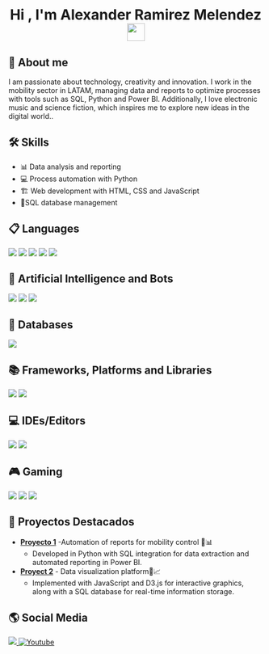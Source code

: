<!DOCTYPE html>
<html lang="es">
<body>
    <h1 align="center"><b>Hi , I'm Alexander Ramirez Melendez </b><img src="https://media.giphy.com/media/hvRJCLFzcasrR4ia7z/giphy.gif" width="35"></h1>
    <h2>🚀 About me</h2>
    <p>I am passionate about technology, creativity and innovation. I work in the mobility sector in LATAM, managing data and reports to optimize processes with tools such as SQL, Python and Power BI. Additionally, I love electronic music and science fiction, which inspires me to explore new ideas in the digital world..</p>
    <h2>🛠️ Skills </h2>
<ul>
    <li>📊 Data analysis and reporting</li>
    <li>💻 Process automation with Python</li>
    <li>🏗️ Web development with HTML, CSS and JavaScript</li>
    <li>📂SQL database management</li>
</ul>
    
## 📋 Languages
<span>  
    <img src="https://img.shields.io/badge/html5-%23E34F26.svg?style=for-the-badge&logo=html5&logoColor=white">
    <img src="https://img.shields.io/badge/java-%23ED8B00.svg?style=for-the-badge&logo=openjdk&logoColor=white">
    <img src="https://img.shields.io/badge/javascript-%23323330.svg?style=for-the-badge&logo=javascript&logoColor=%23F7DF1E">
    <img src="https://img.shields.io/badge/python-3670A0?style=for-the-badge&logo=python&logoColor=ffdd54">
    <img src="https://img.shields.io/badge/power_bi-F2C811?style=for-the-badge&logo=powerbi&logoColor=black">
</span>

## 🤖 Artificial Intelligence and Bots
<span>
    <img src="https://img.shields.io/badge/chatGPT-74aa9c?style=for-the-badge&logo=openai&logoColor=white">
    <img src="https://img.shields.io/badge/Google_Sheets-000000?style=for-the-badge&logo=googlesheets">
    <img src="https://img.shields.io/badge/Flutter_Flow-02569B?style=for-the-badge&logo=flutter=">
</span> 

## 💾 Databases
<span>
    <img src="https://img.shields.io/badge/mysql-4479A1.svg?style=for-the-badge&logo=mysql&logoColor=white">
</span>

## 📚 Frameworks, Platforms and Libraries
<span>
    <img src="https://img.shields.io/badge/bootstrap-%238511FA.svg?style=for-the-badge&logo=bootstrap&logoColor=white)">
    <img src="https://img.shields.io/badge/threejs-black?style=for-the-badge&logo=three.js&logoColor=white)">
</span>

## 💻 IDEs/Editors
<span>
    <img src="https://img.shields.io/badge/Visual%20Studio-5C2D91.svg?style=for-the-badge&logo=visual-studio&logoColor=white)">
    <img src="https://img.shields.io/badge/Notepad++-90E59A.svg?style=for-the-badge&logo=notepad%2b%2b&logoColor=black)">
</span>

## 🎮 Gaming
<span>
    <img src="https://img.shields.io/badge/steam-%23000000.svg?style=for-the-badge&logo=steam&logoColor=white)">
    <img src="https://img.shields.io/badge/battle.net-%2300AEFF.svg?style=for-the-badge&logo=battle.net&logoColor=white)">
    <img src="https://img.shields.io/badge/epicgames-%23313131.svg?style=for-the-badge&logo=epicgames&logoColor=white)">
</span>

<h2> 📌 Proyectos Destacados</h2>
    <ul>
        <li>
            <strong><a href="#">Proyecto 1</a></strong> -Automation of reports for mobility control 🚖📊
                <ul>
                    <li>Developed in Python with SQL integration for data extraction and automated reporting in Power BI.</li>
                </ul>
        </li>
        <li>
            <strong><a href="#">Proyect 2</a></strong> - Data visualization platform🚦📈
            <ul>
                <li>Implemented with JavaScript and D3.js for interactive graphics, along with a SQL database for real-time information storage.</li>
            </ul>
        </li>
    </ul>

## 🌎 Social Media
<a href= "https://www.instagram.com/crash.alex">
    <img src="https://img.shields.io/badge/Instagram-%23E4405F.svg?style=for-the-badge&logo=Instagram&logoColor=white">
</a>
<a href="https://www.youtube.com/@Alexander20_">
  <img src="https://img.shields.io/badge/YouTube-%23FF0000.svg?style=for-the-badge&logo=YouTube&logoColor=white" alt="Youtube">
</a>
</body>
</html>

<!-- ----------------------------------------------------------------------------
**alexrm-dev/alexrm-dev** is a ✨ _special_ ✨ repository because its `README.md` (this file) appears on your GitHub profile.

Here are some ideas to get you started:

- 🔭 I’m currently working on ...
- 🌱 I’m currently learning ...
- 👯 I’m looking to collaborate on ...
- 🤔 I’m looking for help with ...
- 💬 Ask me about ...
- 📫 How to reach me: ...

📋 My Skills
<br>  
        ![HTML5](https://img.shields.io/badge/html5-%23E34F26.svg?style=for-the-badge&logo=html5&logoColor=white)
        ![Java](https://img.shields.io/badge/java-%23ED8B00.svg?style=for-the-badge&logo=openjdk&logoColor=white)
        ![JavaScript](https://img.shields.io/badge/javascript-%23323330.svg?style=for-the-badge&logo=javascript&logoColor=%23F7DF1E)
        ![Python](https://img.shields.io/badge/python-3670A0?style=for-the-badge&logo=python&logoColor=ffdd54)
        ![Power Bi](https://img.shields.io/badge/power_bi-F2C811?style=for-the-badge&logo=powerbi&logoColor=black)

</br>

🤖 Artificial Intelligence and Bots
<br>  
        ![ChatGPT](https://img.shields.io/badge/chatGPT-74aa9c?style=for-the-badge&logo=openai&logoColor=white)
        ![GoogleSheets](https://img.shields.io/badge/Google_Sheets-000000?style=for-the-badge&logo=googlesheets)
        ![FlutterFlow](https://img.shields.io/badge/Flutter_Flow-02569B?style=for-the-badge&logo=flutter=)
</br> 

💾 Databases
<br>
        ![MySQL](https://img.shields.io/badge/mysql-4479A1.svg?style=for-the-badge&logo=mysql&logoColor=white)
</br>

📚 Frameworks, Platforms and Libraries
<br>
        ![Bootstrap](https://img.shields.io/badge/bootstrap-%238511FA.svg?style=for-the-badge&logo=bootstrap&logoColor=white)
        ![Threejs](https://img.shields.io/badge/threejs-black?style=for-the-badge&logo=three.js&logoColor=white)
</br>

💻 IDEs/Editors
<br>
        ![Visual Studio](https://img.shields.io/badge/Visual%20Studio-5C2D91.svg?style=for-the-badge&logo=visual-studio&logoColor=white)
        ![Notepad++](https://img.shields.io/badge/Notepad++-90E59A.svg?style=for-the-badge&logo=notepad%2b%2b&logoColor=black)
</br>

🎮 Gaming
<br>
        ![Steam](https://img.shields.io/badge/steam-%23000000.svg?style=for-the-badge&logo=steam&logoColor=white)
        ![Battle.net](https://img.shields.io/badge/battle.net-%2300AEFF.svg?style=for-the-badge&logo=battle.net&logoColor=white)
        ![Epic Games](https://img.shields.io/badge/epicgames-%23313131.svg?style=for-the-badge&logo=epicgames&logoColor=white)
</br>
- 😄 Pronouns: ...
- ⚡ Fun fact: ...
-->
